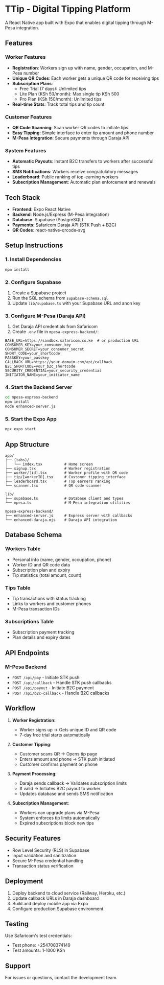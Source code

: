# TTip - Digital Tipping Platform

A React Native app built with Expo that enables digital tipping through M-Pesa integration.

## Features

### Worker Features
- **Registration**: Workers sign up with name, gender, occupation, and M-Pesa number
- **Unique QR Codes**: Each worker gets a unique QR code for receiving tips
- **Subscription Plans**:
  - Free Trial (7 days): Unlimited tips
  - Lite Plan (KSh 50/month): Max single tip KSh 500
  - Pro Plan (KSh 150/month): Unlimited tips
- **Real-time Stats**: Track total tips and tip count

### Customer Features
- **QR Code Scanning**: Scan worker QR codes to initiate tips
- **Easy Tipping**: Simple interface to enter tip amount and phone number
- **M-Pesa Integration**: Secure payments through Daraja API

### System Features
- **Automatic Payouts**: Instant B2C transfers to workers after successful tips
- **SMS Notifications**: Workers receive congratulatory messages
- **Leaderboard**: Public ranking of top-earning workers
- **Subscription Management**: Automatic plan enforcement and renewals

## Tech Stack

- **Frontend**: Expo React Native
- **Backend**: Node.js/Express (M-Pesa integration)
- **Database**: Supabase (PostgreSQL)
- **Payments**: Safaricom Daraja API (STK Push + B2C)
- **QR Codes**: react-native-qrcode-svg

## Setup Instructions

### 1. Install Dependencies
```bash
npm install
```

### 2. Configure Supabase
1. Create a Supabase project
2. Run the SQL schema from `supabase-schema.sql`
3. Update `lib/supabase.ts` with your Supabase URL and anon key

### 3. Configure M-Pesa (Daraja API)
1. Get Daraja API credentials from Safaricom
2. Create `.env` file in `mpesa-express-backend/`:
```env
BASE_URL=https://sandbox.safaricom.co.ke  # or production URL
CONSUMER_KEY=your_consumer_key
CONSUMER_SECRET=your_consumer_secret
SHORT_CODE=your_shortcode
PASSKEY=your_passkey
CALLBACK_URL=https://your-domain.com/api/callback
B2C_SHORTCODE=your_b2c_shortcode
SECURITY_CREDENTIAL=your_security_credential
INITIATOR_NAME=your_initiator_name
```

### 4. Start the Backend Server
```bash
cd mpesa-express-backend
npm install
node enhanced-server.js
```

### 5. Start the Expo App
```bash
npx expo start
```

## App Structure

```
app/
├── (tabs)/
│   └── index.tsx          # Home screen
├── signup.tsx             # Worker registration
├── worker/[id].tsx        # Worker profile with QR code
├── tip/[workerID].tsx     # Customer tipping interface
├── leaderboard.tsx        # Top earners ranking
└── scanner.tsx            # QR code scanner

lib/
├── supabase.ts            # Database client and types
└── mpesa.ts               # M-Pesa integration utilities

mpesa-express-backend/
├── enhanced-server.js     # Express server with callbacks
└── enhanced-daraja.mjs    # Daraja API integration
```

## Database Schema

### Workers Table
- Personal info (name, gender, occupation, phone)
- Worker ID and QR code data
- Subscription plan and expiry
- Tip statistics (total amount, count)

### Tips Table
- Tip transactions with status tracking
- Links to workers and customer phones
- M-Pesa transaction IDs

### Subscriptions Table
- Subscription payment tracking
- Plan details and expiry dates

## API Endpoints

### M-Pesa Backend
- `POST /api/pay` - Initiate STK push
- `POST /api/callback` - Handle STK push callbacks
- `POST /api/payout` - Initiate B2C payment
- `POST /api/b2c-callback` - Handle B2C callbacks

## Workflow

1. **Worker Registration**:
   - Worker signs up → Gets unique ID and QR code
   - 7-day free trial starts automatically

2. **Customer Tipping**:
   - Customer scans QR → Opens tip page
   - Enters amount and phone → STK push initiated
   - Customer confirms payment on phone

3. **Payment Processing**:
   - Daraja sends callback → Validates subscription limits
   - If valid → Initiates B2C payout to worker
   - Updates database and sends SMS notification

4. **Subscription Management**:
   - Workers can upgrade plans via M-Pesa
   - System enforces tip limits automatically
   - Expired subscriptions block new tips

## Security Features

- Row Level Security (RLS) in Supabase
- Input validation and sanitization
- Secure M-Pesa credential handling
- Transaction status verification

## Deployment

1. Deploy backend to cloud service (Railway, Heroku, etc.)
2. Update callback URLs in Daraja dashboard
3. Build and deploy mobile app via Expo
4. Configure production Supabase environment

## Testing

Use Safaricom's test credentials:
- Test phone: +254708374149
- Test amounts: 1-1000 KSh

## Support

For issues or questions, contact the development team.